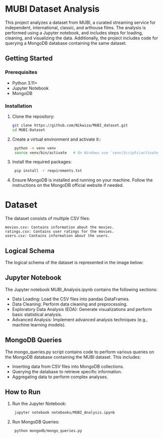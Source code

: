 # MUBI Dataset Analysis

This project analyzes a dataset from MUBI, a curated streaming service for independent, international, classic, and arthouse films. The analysis is performed using a Jupyter notebook, and includes steps for loading, cleaning, and visualizing the data. Additionally, the project includes code for querying a MongoDB database containing the same dataset.

## Getting Started

### Prerequisites

- Python 3.11+
- Jupyter Notebook
- MongoDB

### Installation

1. Clone the repository:
   ```bash
   git clone https://github.com/Nikwiza/MUBI_dataset.git
   cd MUBI-Dataset
   ```

2. Create a virtual environment and activate it::
   ```bash
    python -m venv venv
    source venv/bin/activate   # On Windows use `venv\Scripts\activate`
   ```

3. Install the required packages:
   ```bash
    pip install -r requirements.txt
   ```

4. Ensure MongoDB is installed and running on your machine. Follow the instructions on the MongoDB official website if needed.



# Dataset

The dataset consists of multiple CSV files:

    movies.csv: Contains information about the movies.
    ratings.csv: Contains user ratings for the movies.
    users.csv: Contains information about the users.

## Logical Schema

The logical schema of the dataset is represented in the image below:

## Jupyter Notebook

The Jupyter notebook MUBI_Analysis.ipynb contains the following sections:

- Data Loading: Load the CSV files into pandas DataFrames.
- Data Cleaning: Perform data cleaning and preprocessing.
- Exploratory Data Analysis (EDA): Generate visualizations and perform basic statistical analysis.
- Advanced Analysis: Implement advanced analysis techniques (e.g., machine learning models).

## MongoDB Queries

The mongo_queries.py script contains code to perform various queries on the MongoDB database containing the MUBI dataset. This includes:

- Inserting data from CSV files into MongoDB collections.
- Querying the database to retrieve specific information.
- Aggregating data to perform complex analyses.


## How to Run

1. Run the Jupyter Notebook:
   ```bash
    jupyter notebook notebooks/MUBI_Analysis.ipynb
   ```

2. Run MongoDB Queries:
   ```bash
    python mongodb/mongo_queries.py 
   ```